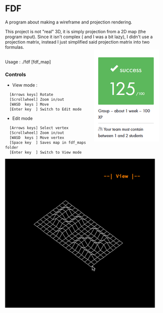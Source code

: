 # FDF

A program about making a wireframe and projection rendering.

This project is not "real" 3D, it is simply projection from a 2D map (the program input). Since it isn't complex ( and I was a bit lazy), I didn't use a projection matrix, instead I just simplified said projection matrix into two formulas.
<br> <img align="right" height="300" src="https://github.com/42Curriculum/ft_fdf/blob/master/resources/fdf.PNG"/><br>

Usage : ./fdf [fdf_map]

### Controls

- View mode : 

```
  [Arrows keys] Rotate
  [Scrollwheel] Zoom in/out
  [WASD  keys ] Move
  [Enter key  ] Switch to Edit mode
```

- Edit mode

```
  [Arrows keys] Select vertex
  [Scrollwheel] Zoom in/out
  [WASD  keys ] Move vertex
  [Space key  ] Saves map in fdf_maps folder
  [Enter key  ] Switch to View mode
```

![](resources/42gif.gif)
